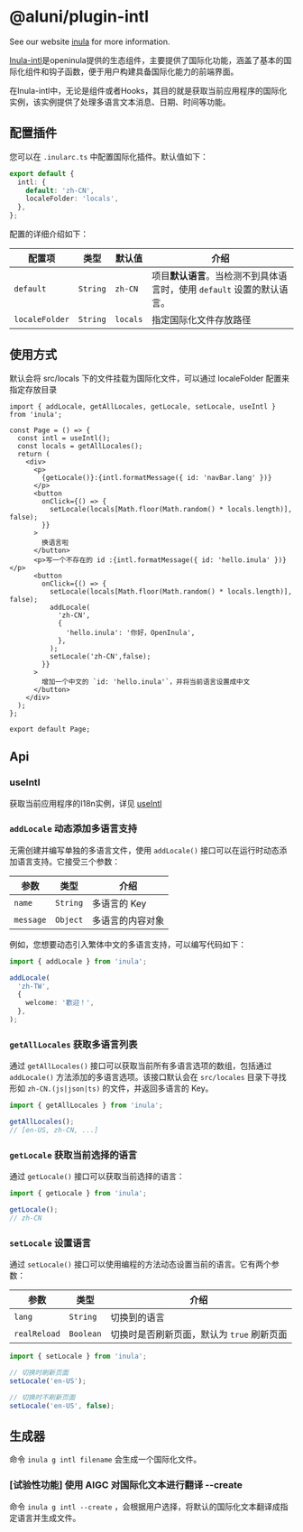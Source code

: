 # @aluni/plugin-intl

See our website [inula](https://inula.cn) for more information.

[Inula-intl](https://docs.openinula.net/apis/Inula-intl)是openinula提供的生态组件，主要提供了国际化功能，涵盖了基本的国际化组件和钩子函数，便于用户构建具备国际化能力的前端界面。

在Inula-intl中，无论是组件或者Hooks，其目的就是获取当前应用程序的国际化实例，该实例提供了处理多语言文本消息、日期、时间等功能。


## 配置插件

您可以在 `.inularc.ts` 中配置国际化插件。默认值如下：

```ts
export default {
  intl: {
    default: 'zh-CN',
    localeFolder: 'locals',
  },
};
```

配置的详细介绍如下：

| 配置项 | 类型 | 默认值 | 介绍 |
| --- | --- | --- | --- |
| `default` | `String` | `zh-CN` | 项目**默认语言**。当检测不到具体语言时，使用 `default` 设置的默认语言。 |
| `localeFolder` | `String` | `locals` |  指定国际化文件存放路径 |

## 使用方式

默认会将 src/locals 下的文件挂载为国际化文件，可以通过 localeFolder 配置来指定存放目录

```tsx
import { addLocale, getAllLocales, getLocale, setLocale, useIntl } from 'inula';

const Page = () => {
  const intl = useIntl();
  const locals = getAllLocales();
  return (
    <div>
      <p>
        {getLocale()}:{intl.formatMessage({ id: 'navBar.lang' })}
      </p>
      <button
        onClick={() => {
          setLocale(locals[Math.floor(Math.random() * locals.length)], false);
        }}
      >
        换语言啦
      </button>
      <p>写一个不存在的 id :{intl.formatMessage({ id: 'hello.inula' })}</p>
      <button
        onClick={() => {
          setLocale(locals[Math.floor(Math.random() * locals.length)], false);
          addLocale(
            'zh-CN',
            {
              'hello.inula': '你好，OpenInula',
            },
          );
          setLocale('zh-CN',false);
        }}
      >
        增加一个中文的 `id: 'hello.inula'`，并将当前语言设置成中文
      </button>
    </div>
  );
};

export default Page;
```

## Api

### useIntl

获取当前应用程序的I18n实例，详见 [useIntl](https://docs.openinula.net/apis/Inula-intl#useintl)


### `addLocale` 动态添加多语言支持

无需创建并编写单独的多语言文件，使用 `addLocale()` 接口可以在运行时动态添加语言支持。它接受三个参数：

| 参数      | 类型     | 介绍                          |
| --------- | -------- | ----------------------------- |
| `name`    | `String` | 多语言的 Key                  |
| `message` | `Object` | 多语言的内容对象              |

例如，您想要动态引入繁体中文的多语言支持，可以编写代码如下：

```ts
import { addLocale } from 'inula';

addLocale(
  'zh-TW',
  {
    welcome: '歡迎！',
  },
);
```

### `getAllLocales` 获取多语言列表

通过 `getAllLocales()` 接口可以获取当前所有多语言选项的数组，包括通过 `addLocale()` 方法添加的多语言选项。该接口默认会在 `src/locales` 目录下寻找形如 `zh-CN.(js|json|ts)` 的文件，并返回多语言的 Key。

```ts
import { getAllLocales } from 'inula';

getAllLocales();
// [en-US, zh-CN, ...]
```

### `getLocale` 获取当前选择的语言

通过 `getLocale()` 接口可以获取当前选择的语言：

```ts
import { getLocale } from 'inula';

getLocale();
// zh-CN
```

### `setLocale` 设置语言

通过 `setLocale()` 接口可以使用编程的方法动态设置当前的语言。它有两个参数：

| 参数         | 类型      | 介绍                                       |
| ------------ | --------- | ------------------------------------------ |
| `lang`       | `String`  | 切换到的语言                               |
| `realReload` | `Boolean` | 切换时是否刷新页面，默认为 `true` 刷新页面 |

```ts
import { setLocale } from 'inula';

// 切换时刷新页面
setLocale('en-US');

// 切换时不刷新页面
setLocale('en-US', false);
```

## 生成器

命令 `inula g intl filename` 会生成一个国际化文件。

###  [试验性功能] 使用 AIGC 对国际化文本进行翻译 --create

命令 `inula g intl --create` ，会根据用户选择，将默认的国际化文本翻译成指定语言并生成文件。
